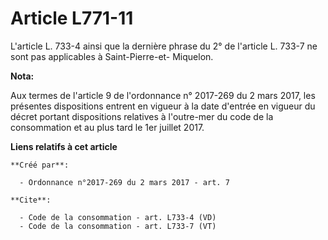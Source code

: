 # Article L771-11

L'article L. 733-4 ainsi que la dernière phrase du 2° de l'article L. 733-7 ne sont pas applicables à Saint-Pierre-et-
Miquelon.

**Nota:**

Aux termes de l'article 9 de l'ordonnance n° 2017-269 du 2 mars 2017,  les présentes dispositions entrent en vigueur à la
date d'entrée en  vigueur du décret portant dispositions relatives à l'outre-mer du code  de la consommation et au plus tard
le 1er juillet 2017.

**Liens relatifs à cet article**

	**Créé par**:

	  - Ordonnance n°2017-269 du 2 mars 2017 - art. 7

	**Cite**:

	  - Code de la consommation - art. L733-4 (VD)
	  - Code de la consommation - art. L733-7 (VT)
